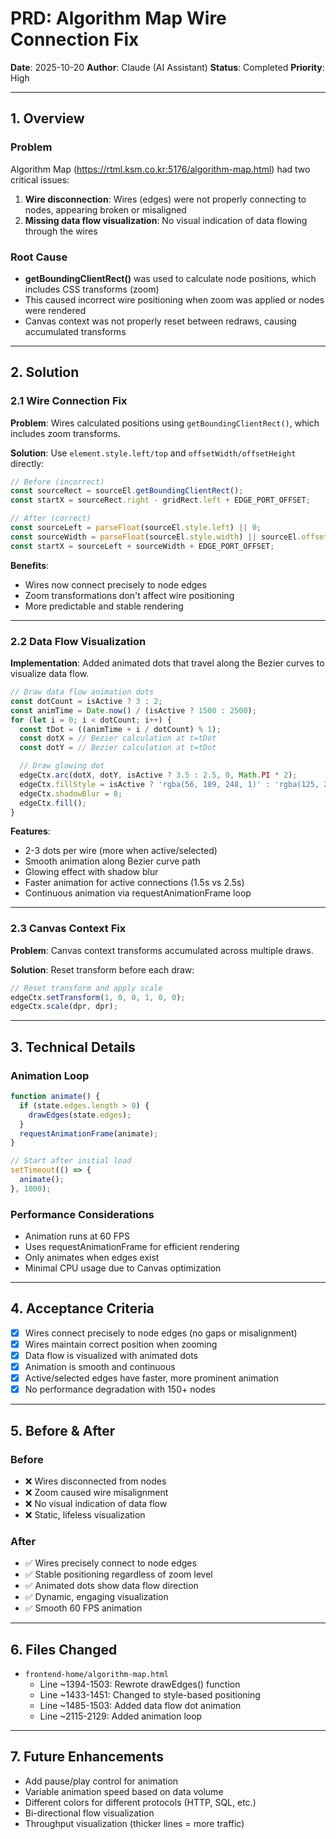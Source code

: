 # PRD: Algorithm Map Wire Connection Fix

**Date**: 2025-10-20
**Author**: Claude (AI Assistant)
**Status**: Completed
**Priority**: High

---

## 1. Overview

### Problem
Algorithm Map (https://rtml.ksm.co.kr:5176/algorithm-map.html) had two critical issues:
1. **Wire disconnection**: Wires (edges) were not properly connecting to nodes, appearing broken or misaligned
2. **Missing data flow visualization**: No visual indication of data flowing through the wires

### Root Cause
- **getBoundingClientRect()** was used to calculate node positions, which includes CSS transforms (zoom)
- This caused incorrect wire positioning when zoom was applied or nodes were rendered
- Canvas context was not properly reset between redraws, causing accumulated transforms

---

## 2. Solution

### 2.1 Wire Connection Fix

**Problem**: Wires calculated positions using `getBoundingClientRect()`, which includes zoom transforms.

**Solution**: Use `element.style.left/top` and `offsetWidth/offsetHeight` directly:

```javascript
// Before (incorrect)
const sourceRect = sourceEl.getBoundingClientRect();
const startX = sourceRect.right - gridRect.left + EDGE_PORT_OFFSET;

// After (correct)
const sourceLeft = parseFloat(sourceEl.style.left) || 0;
const sourceWidth = parseFloat(sourceEl.style.width) || sourceEl.offsetWidth || LANE_WIDTH;
const startX = sourceLeft + sourceWidth + EDGE_PORT_OFFSET;
```

**Benefits**:
- Wires now connect precisely to node edges
- Zoom transformations don't affect wire positioning
- More predictable and stable rendering

---

### 2.2 Data Flow Visualization

**Implementation**: Added animated dots that travel along the Bezier curves to visualize data flow.

```javascript
// Draw data flow animation dots
const dotCount = isActive ? 3 : 2;
const animTime = Date.now() / (isActive ? 1500 : 2500);
for (let i = 0; i < dotCount; i++) {
  const tDot = ((animTime + i / dotCount) % 1);
  const dotX = // Bezier calculation at t=tDot
  const dotY = // Bezier calculation at t=tDot

  // Draw glowing dot
  edgeCtx.arc(dotX, dotY, isActive ? 3.5 : 2.5, 0, Math.PI * 2);
  edgeCtx.fillStyle = isActive ? 'rgba(56, 189, 248, 1)' : 'rgba(125, 211, 252, 0.9)';
  edgeCtx.shadowBlur = 8;
  edgeCtx.fill();
}
```

**Features**:
- 2-3 dots per wire (more when active/selected)
- Smooth animation along Bezier curve path
- Glowing effect with shadow blur
- Faster animation for active connections (1.5s vs 2.5s)
- Continuous animation via requestAnimationFrame loop

---

### 2.3 Canvas Context Fix

**Problem**: Canvas context transforms accumulated across multiple draws.

**Solution**: Reset transform before each draw:

```javascript
// Reset transform and apply scale
edgeCtx.setTransform(1, 0, 0, 1, 0, 0);
edgeCtx.scale(dpr, dpr);
```

---

## 3. Technical Details

### Animation Loop
```javascript
function animate() {
  if (state.edges.length > 0) {
    drawEdges(state.edges);
  }
  requestAnimationFrame(animate);
}

// Start after initial load
setTimeout(() => {
  animate();
}, 1000);
```

### Performance Considerations
- Animation runs at 60 FPS
- Uses requestAnimationFrame for efficient rendering
- Only animates when edges exist
- Minimal CPU usage due to Canvas optimization

---

## 4. Acceptance Criteria

- [x] Wires connect precisely to node edges (no gaps or misalignment)
- [x] Wires maintain correct position when zooming
- [x] Data flow is visualized with animated dots
- [x] Animation is smooth and continuous
- [x] Active/selected edges have faster, more prominent animation
- [x] No performance degradation with 150+ nodes

---

## 5. Before & After

### Before
- ❌ Wires disconnected from nodes
- ❌ Zoom caused wire misalignment
- ❌ No visual indication of data flow
- ❌ Static, lifeless visualization

### After
- ✅ Wires precisely connect to node edges
- ✅ Stable positioning regardless of zoom level
- ✅ Animated dots show data flow direction
- ✅ Dynamic, engaging visualization
- ✅ Smooth 60 FPS animation

---

## 6. Files Changed

- `frontend-home/algorithm-map.html`
  - Line ~1394-1503: Rewrote drawEdges() function
  - Line ~1433-1451: Changed to style-based positioning
  - Line ~1485-1503: Added data flow dot animation
  - Line ~2115-2129: Added animation loop

---

## 7. Future Enhancements

- Add pause/play control for animation
- Variable animation speed based on data volume
- Different colors for different protocols (HTTP, SQL, etc.)
- Bi-directional flow visualization
- Throughput visualization (thicker lines = more traffic)

